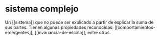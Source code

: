 # sistema complejo
Un [[sistema]] que no puede ser explicado a partir de explicar la suma de sus partes. Tienen algunas propiedades reconocidas: [[comportamientos-emergentes]], [[invariancia-de-escala]], entre otros.
